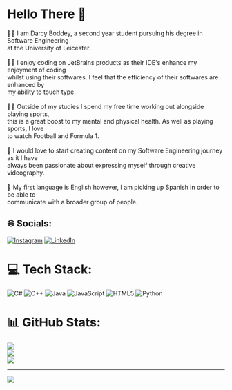 # Hello There 👋 
👨‍🎓 I am Darcy Boddey, a second year student pursuing his degree in Software Engineering<br>at the University of Leicester.<br><br>👨‍💻 I enjoy coding on JetBrains products as their IDE's enhance my enjoyment of coding <br>whilst using their softwares. I feel that the efficiency of their softwares are enhanced by<br>my ability to touch type.<br><br>🏋️‍♂️ Outside of my studies I spend my free time working out alongside playing sports, <br> this is a great boost to my mental and physical health. As well as playing sports, I love <br> to watch Football and Formula 1.<br><br>🎥 I would love to start creating content on my Software Engineering journey as it I have <br>always been passionate about expressing myself through creative videography.<br><br>🛫 My first language is English however, I am picking up Spanish in order to be able to<br>communicate with a broader group of people.


## 🌐 Socials:
[![Instagram](https://img.shields.io/badge/Instagram-%23E4405F.svg?logo=Instagram&logoColor=white)](https://instagram.com/darcyboddey/) [![LinkedIn](https://img.shields.io/badge/LinkedIn-%230077B5.svg?logo=linkedin&logoColor=white)](https://linkedin.com/in/darcy-boddey/) 

# 💻 Tech Stack:
![C#](https://img.shields.io/badge/c%23-%23239120.svg?style=for-the-badge&logo=csharp&logoColor=white) ![C++](https://img.shields.io/badge/c++-%2300599C.svg?style=for-the-badge&logo=c%2B%2B&logoColor=white) ![Java](https://img.shields.io/badge/java-%23ED8B00.svg?style=for-the-badge&logo=openjdk&logoColor=white) ![JavaScript](https://img.shields.io/badge/javascript-%23323330.svg?style=for-the-badge&logo=javascript&logoColor=%23F7DF1E) ![HTML5](https://img.shields.io/badge/html5-%23E34F26.svg?style=for-the-badge&logo=html5&logoColor=white) ![Python](https://img.shields.io/badge/python-3670A0?style=for-the-badge&logo=python&logoColor=ffdd54)
# 📊 GitHub Stats:
![](https://github-readme-stats.vercel.app/api?username=boddeydarcy&theme=dark&hide_border=true&include_all_commits=false&count_private=false)<br/>
![](https://github-readme-streak-stats.herokuapp.com/?user=boddeydarcy&theme=dark&hide_border=true)<br/>
![](https://github-readme-stats.vercel.app/api/top-langs/?username=boddeydarcy&theme=dark&hide_border=true&include_all_commits=false&count_private=false&layout=compact)

---
[![](https://visitcount.itsvg.in/api?id=boddeydarcy&icon=2&color=11)](https://visitcount.itsvg.in)
